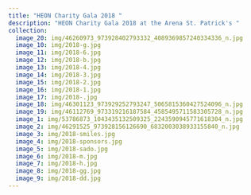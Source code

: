 ```yaml
---
title: "HEON Charity Gala 2018 "
description: "HEON Charity Gala 2018 at the Arena St. Patrick's "
collection:
  image_20: img/46260973_973928402793332_4089369857240334336_n.jpg
  image_10: img/2018-g.jpg
  image_11: img/2018-6.jpg
  image_12: img/2018-b.jpg
  image_13: img/2018-4.jpg
  image_14: img/2018-3.jpg
  image_15: img/2018-2.jpg
  image_16: img/2018-1.jpg
  image_17: img/2018-.jpg
  image_18: img/46301123_973929252793247_5065815360427524096_n.jpg
  image_19: img/46112769_973319216187584_4585495711583305728_n.jpg
  image_1: img/53786873_1043435132509325_2243590945771618304_n.jpg
  image_2: img/46291525_973928156126690_6832003038933155840_n.jpg
  image_3: img/2018-smiles.jpg
  image_4: img/2018-sponsors.jpg
  image_5: img/2018-sado.jpg
  image_6: img/2018-m.jpg
  image_7: img/2018-h.jpg
  image_8: img/2018-gg.jpg
  image_9: img/2018-dd.jpg
---
```

